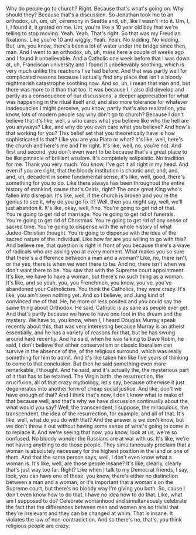  Why do people go to church? Right. Because that's what's going on. Why should they? Because that's a discussion. So Jonathan took me to an orthodox, uh, um, uh, ceremony in Seattle and, uh, like I wasn't into it. Um, I, I, I found it, it grated on me. Um, you're like a 10 year old boy that we're telling to stop moving. Yeah. Yeah. That's right. So that was my Freudian fixations. Like you're 10 and wiggly. Yeah. Yeah. No kidding. No kidding. But, um, you know, there's been a lot of water under the bridge since then, man. And I went to an orthodox, uh, uh, mass here a couple of weeks ago and I found it unbelievable. And a Catholic one week before that I was down at, uh, Franciscan university and I found it unbelievably soothing, which is very much unlike the reactions I've had before. And that was partly well for complicated reasons because I actually find any place that isn't a bloody nightmarish catastrophe soothing now. And so, uh, I mean that man and, but there was more to it than that too. It was because I, I also did develop and partly as a consequence of our discussions, a deeper appreciation for what was happening in the ritual itself and, and also more tolerance for whatever inadequacies I might perceive, you know, partly that's also realization, you know, lots of modern people say why don't go to church? Because I don't believe that it's like, well, a who cares what you believe like who the hell are you anyways? Like, and why do you even care what you believe? And how's that working for you? This belief set that you theoretically have is how sophisticated is that? Like you are you Plato or what? It's like, well, here's the church and here's me and I'm right. It's like, well, no, you're not. And first and second, you don't even want to be because that's a great place to be like pinnacle of brilliant wisdom. It's completely solipsistic. No tradition for me. Thank you very much. You know, I've got it all right in my head. And even if you are right, that the bloody institution is chaotic and, and, and, and, uh, decadent in some fundamental sense, it's like, well, good, there's something for you to do. Like there always has been throughout the entire history of mankind, cause that's Osiris, right? The once great King who's fallen into disrepair. It's like, well, if the church is broken and you're the genius to see it, why do you go fix it? Well, then you might say, well, we'll just abandon it. It's like, okay, well, fine. You're going to get rid of that. You're going to get rid of marriage. You're going to get rid of funerals. You're going to get rid of Christmas. You're going to get rid of any sense of sacred time. You're going to dispense with the whole history of what Judeo-Christian thought. You're going to dispense with the idea of the sacred nature of the individual. Like how far are you willing to go with this? And believe me, that question is right in front of you because there's a wave of radicals who are asking you at every moment. What makes you so sure that there's a difference between a man and a woman? Like, no, there isn't, or the yes, there is when we want there to be. And no, there isn't when we don't want there to be. You saw that with the Supreme court appointment. It's like, we have to have a woman, but there's no such thing as a woman. It's like, and so yeah, you, you Frenchmen, you know, you've, you've abandoned your Catholicism. You think the Catholics, they were crazy. It's like, you ain't seen nothing yet. And so I believe, and Jung kind of convinced me of that. He, he more or less posited and you could say the same thing about Orthodox. He said, Catholic is as sane as people ever get. And that's partly because we have to have one foot in the dream and the mystery. We have to, you know, when I, I heard Douglas Murray speak recently about this, that was very interesting because Murray is an atheist essentially, and he has a variety of reasons for that, but he has swung around hard recently. And he said, when he was talking to Dave Rubin, he said, I don't believe that either conservatism or classic liberalism can survive in the absence of the, of the religious surround, which was really something for him to admit. And it's like taken him like five years of thinking to come to that conclusion. But then he said something even more remarkable, I thought. And he said, and it's actually the, the mysterious part of it that has to be retained. The Virgin birth, the resurrection, the crucifixion, all of that crazy mythology, let's say, because otherwise it just degenerates into another form of cheap social justice. And like, don't we have enough of that? And I think that's now, I don't know what to make of that because well, and that's why we have discussion continually about the, what would you say? Well, the transcendent, I suppose, the miraculous, the transcendent, the idea of the resurrection, for example, and all of that. It's like, well, what do you do with that? And the answer is we don't know, but we don't throw it out without having some sense of what's going to come in to replace it. And we're seeing that now, you know, look at us, we're so confused. No bloody wonder the Russians are at war with us. It's like, we're not having anything to do those people. They simultaneously proclaim that a woman is absolutely necessary for the highest position in the land or one of them. And that the same person says, well, I don't even know what a woman is. It's like, well, are those people insane? It's like, clearly, clearly that's just way too far. Right? Like when I talk to my Democrat friends, I say, look, you can have one of those, you know, there's either no distinction between a man and a woman, or it's important that a woman's on the Supreme court, but there's no bloody way I'm giving you both. So, cause I don't even know how to do that. I have no idea how to do that. Like, what am I supposed to do? Celebrate womanhood and simultaneously celebrate the fact that the differences between men and women are so trivial that they're irrelevant and they can be changed at whim. That is insane. It violates the law of non-contradiction. And so there's no, that's, you think religious people are crazy.